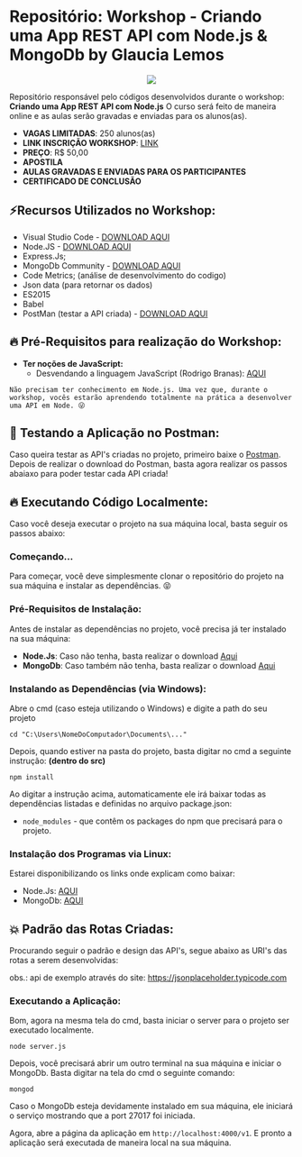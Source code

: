# Repositório: Workshop - Criando uma App REST API com Node.js & MongoDb by Glaucia Lemos

<p align="center">
  <img src="https://i.imgsafe.org/8d/8dbb5a2b91.jpeg"/>  
</p>

Repositório responsável pelo códigos desenvolvidos durante o workshop: **Criando uma App REST API com Node.js**
O curso será feito de maneira online e as aulas serão gravadas e enviadas para os alunos(as).

- **VAGAS LIMITADAS**: 250 alunos(as)
- **LINK INSCRIÇÃO WORKSHOP**: [LINK](https://www.sympla.com.br/criando-uma-app-rest-api-com-nodejs--mongodb__332860)
- **PREÇO**: R$ 50,00
- **APOSTILA**
- **AULAS GRAVADAS E ENVIADAS PARA OS PARTICIPANTES**
- **CERTIFICADO DE CONCLUSÃO**


## ⚡️Recursos Utilizados no Workshop:

- Visual Studio Code - [DOWNLOAD AQUI](https://code.visualstudio.com/?WT.mc_id=javascript-0000-gllemos)
- Node.JS - [DOWNLOAD AQUI](https://nodejs.org/en/) 
- Express.Js;
- MongoDb Community - [DOWNLOAD AQUI](https://www.mongodb.com/download-center?jmp=homepage#community)
- Code Metrics; (análise de desenvolvimento do codigo)
- Json data (para retornar os dados)
- ES2015
- Babel
- PostMan (testar a API criada) - [DOWNLOAD AQUI](https://www.getpostman.com/)

## :fire: Pré-Requisitos para realização do Workshop:

* **Ter noções de JavaScript:**
    - Desvendando a linguagem JavaScript (Rodrigo Branas): [AQUI](https://www.youtube.com/playlist?list=PLQCmSnNFVYnT1-oeDOSBnt164802rkegc)

```
Não precisam ter conhecimento em Node.js. Uma vez que, durante o workshop, vocês estarão aprendendo totalmente na prática a desenvolver uma API em Node. 😜
```


## :rocket: Testando a Aplicação no Postman: 

Caso queira testar as API's criadas no projeto, primeiro baixe o [Postman](https://chrome.google.com/webstore/detail/postman/fhbjgbiflinjbdggehcddcbncdddomop).
Depois de realizar o download do Postman, basta agora realizar os passos abaiaxo para 
poder testar cada API criada!

## 🔥 Executando Código Localmente:

Caso você deseja executar o projeto na sua máquina local, basta seguir os passos abaixo:

### Começando...

Para começar, você deve simplesmente clonar o repositório do projeto na sua máquina e instalar as dependências. 😝

### Pré-Requisitos de Instalação:

Antes de instalar as dependências no projeto, você precisa já ter instalado na sua máquina:

* **Node.Js**: Caso não tenha, basta realizar o download [Aqui](https://nodejs.org/en/)
* **MongoDb**: Caso também não tenha, basta realizar o download [Aqui](https://www.mongodb.com/download-center#community)


### Instalando as Dependências (via Windows):

Abre o cmd (caso esteja utilizando o Windows) e digite a path do seu projeto

```
cd "C:\Users\NomeDoComputador\Documents\..."
```

Depois, quando estiver na pasta do projeto, basta digitar no cmd a seguinte instrução: **(dentro do src)**

```
npm install
```

Ao digitar a instrução acima, automaticamente ele irá baixar todas as dependências listadas e definidas no arquivo package.json:

* `node_modules` - que contêm os packages do npm que precisará para o projeto.

### Instalação dos Programas via Linux:

Estarei disponibilizando os links onde explicam como baixar:

- Node.Js: [AQUI](https://nodejs.org/en/download/package-manager/)
- MongoDb: [AQUI](https://docs.mongodb.com/v3.0/administration/install-on-linux/)

## 💥 Padrão das Rotas Criadas: 

Procurando seguir o padrão e design das API's, segue abaixo as URI's das rotas a serem desenvolvidas:

obs.: api de exemplo através do site: https://jsonplaceholder.typicode.com


### Executando a Aplicação: 

Bom, agora na mesma tela do cmd, basta iniciar o server para o projeto ser executado localmente.

```
node server.js
```

Depois, você precisará abrir um outro terminal na sua máquina e iniciar o MongoDb. Basta digitar na tela do cmd o seguinte comando:

```
mongod
```

Caso o MongoDb esteja devidamente instalado em sua máquina, ele iniciará o serviço mostrando que a port 27017 foi iniciada.


Agora, abre a página da aplicação em `http://localhost:4000/v1`. E pronto a aplicação será executada de maneira local na sua máquina.        



